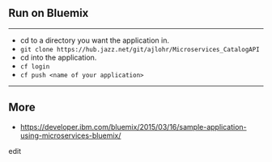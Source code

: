 ## Run on Bluemix
---
* cd to a directory you want the application in.
* ```git clone https://hub.jazz.net/git/ajlohr/Microservices_CatalogAPI```
* cd into the application.
* ```cf login```
* ```cf push <name of your application>```

---
## More
* https://developer.ibm.com/bluemix/2015/03/16/sample-application-using-microservices-bluemix/

edit

